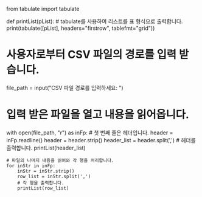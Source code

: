 from tabulate import tabulate

def printList(pList):
    # tabulate를 사용하여 리스트를 표 형식으로 출력합니다.
    print(tabulate([pList], headers="firstrow", tablefmt="grid"))

# 사용자로부터 CSV 파일의 경로를 입력 받습니다.
file_path = input("CSV 파일 경로를 입력하세요: ")

# 입력 받은 파일을 열고 내용을 읽어옵니다.
with open(file_path, "r") as inFp:
    # 첫 번째 줄은 헤더입니다.
    header = inFp.readline()
    header = header.strip()
    header_list = header.split(',')
    # 헤더를 출력합니다.
    printList(header_list)
    
    # 파일의 나머지 내용을 읽어와 각 행을 처리합니다.
    for inStr in inFp:
        inStr = inStr.strip()
        row_list = inStr.split(',')
        # 각 행을 출력합니다.
        printList(row_list)
